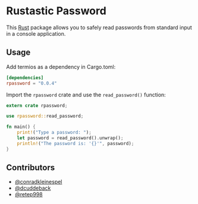 # Rustastic Password

This [Rust](http://www.rust-lang.org/) package allows you to safely read
passwords from standard input in a console application.

## Usage

Add termios as a dependency in Cargo.toml:

```toml
[dependencies]
rpassword = "0.0.4"
```

Import the `rpassword` crate and use the `read_password()` function:

```rust
extern crate rpassword;

use rpassword::read_password;

fn main() {
    print!("Type a password: ");
    let password = read_password().unwrap();
    println!("The password is: '{}'", password);
}
```

## Contributors

* [@conradkleinespel](https://github.com/conradkleinespel)
* [@dcuddeback](https://github.com/dcuddeback)
* [@retep998](https://github.com/retep998)
